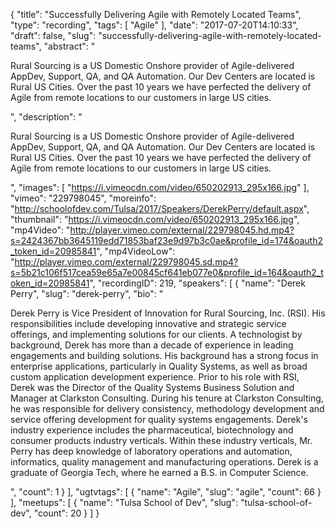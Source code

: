 {
  "title": "Successfully Delivering Agile with Remotely Located Teams",
  "type": "recording",
  "tags": [
    "Agile"
  ],
  "date": "2017-07-20T14:10:33",
  "draft": false,
  "slug": "successfully-delivering-agile-with-remotely-located-teams",
  "abstract": "<p>Rural Sourcing is a US Domestic Onshore provider of Agile-delivered AppDev, Support, QA, and QA Automation. Our Dev Centers are located is Rural US Cities. Over the past 10 years we have perfected the delivery of Agile from remote locations to our customers in large US cities.</p>",
  "description": "<p>Rural Sourcing is a US Domestic Onshore provider of Agile-delivered AppDev, Support, QA, and QA Automation. Our Dev Centers are located is Rural US Cities. Over the past 10 years we have perfected the delivery of Agile from remote locations to our customers in large US cities.</p>",
  "images": [
    "https://i.vimeocdn.com/video/650202913_295x166.jpg"
  ],
  "vimeo": "229798045",
  "moreinfo": "http://schoolofdev.com/Tulsa/2017/Speakers/DerekPerry/default.aspx",
  "thumbnail": "https://i.vimeocdn.com/video/650202913_295x166.jpg",
  "mp4Video": "http://player.vimeo.com/external/229798045.hd.mp4?s=2424367bb3645119edd71853baf23e9d97b3c0ae&profile_id=174&oauth2_token_id=20985841",
  "mp4VideoLow": "http://player.vimeo.com/external/229798045.sd.mp4?s=5b21c106f517cea59e65a7e00845cf641eb077e0&profile_id=164&oauth2_token_id=20985841",
  "recordingID": 219,
  "speakers": [
    {
      "name": "Derek Perry",
      "slug": "derek-perry",
      "bio": "<p>Derek Perry is Vice President of Innovation for Rural Sourcing, Inc. (RSI). His responsibilities include developing innovative and strategic service offerings, and implementing solutions for our clients. A technologist by background, Derek has more than a decade of experience in leading engagements and building solutions. His background has a strong focus in enterprise applications, particularly in Quality Systems, as well as broad custom application development experience. Prior to his role with RSI, Derek was the Director of the Quality Systems Business Solution and Manager at Clarkston Consulting. During his tenure at Clarkston Consulting, he was responsible for delivery consistency, methodology development and service offering development for quality systems engagements. Derek's industry experience includes the pharmaceutical, biotechnology and consumer products industry verticals. Within these industry verticals, Mr. Perry has deep knowledge of laboratory operations and automation, informatics, quality management and manufacturing operations. Derek is a graduate of Georgia Tech, where he earned a B.S. in Computer Science.</p>",
      "count": 1
    }
  ],
  "ugtvtags": [
    {
      "name": "Agile",
      "slug": "agile",
      "count": 66
    }
  ],
  "meetups": [
    {
      "name": "Tulsa School of Dev",
      "slug": "tulsa-school-of-dev",
      "count": 20
    }
  ]
}